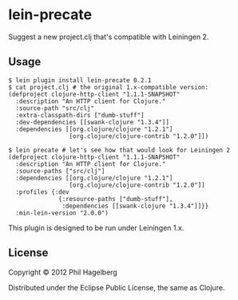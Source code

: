 # lein-precate

Suggest a new project.clj that's compatible with Leiningen 2.

## Usage

```
$ lein plugin install lein-precate 0.2.1
$ cat project.clj # the original 1.x-compatible version:
(defproject clojure-http-client "1.1.1-SNAPSHOT"
  :description "An HTTP client for Clojure."
  :source-path "src/clj"
  :extra-classpath-dirs ["dumb-stuff"]
  :dev-dependencies [[swank-clojure "1.3.4"]]
  :dependencies [[org.clojure/clojure "1.2.1"]
                 [org.clojure/clojure-contrib "1.2.0"]])

$ lein precate # let's see how that would look for Leiningen 2
(defproject clojure-http-client "1.1.1-SNAPSHOT"
  :description "An HTTP client for Clojure."
  :source-paths ["src/clj"]
  :dependencies [[org.clojure/clojure "1.2.1"]
                 [org.clojure/clojure-contrib "1.2.0"]]
  :profiles {:dev
              {:resource-paths ["dumb-stuff"],
               :dependencies [[swank-clojure "1.3.4"]]}}
  :min-lein-version "2.0.0")
```

This plugin is designed to be run under Leiningen 1.x.

## License

Copyright © 2012 Phil Hagelberg

Distributed under the Eclipse Public License, the same as Clojure.
